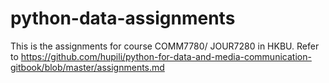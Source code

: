 # python-data-assignments

This is the assignments for course COMM7780/ JOUR7280 in HKBU.
Refer to https://github.com/hupili/python-for-data-and-media-communication-gitbook/blob/master/assignments.md
